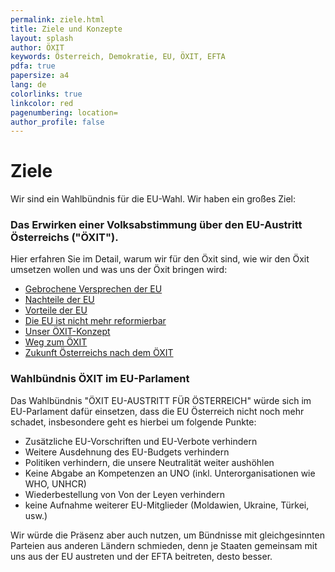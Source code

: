 ```yaml
---
permalink: ziele.html
title: Ziele und Konzepte
layout: splash
author: ÖXIT
keywords: Österreich, Demokratie, EU, ÖXIT, EFTA
pdfa: true
papersize: a4
lang: de
colorlinks: true
linkcolor: red
pagenumbering: location=
author_profile: false
---
```


# Ziele

Wir sind ein Wahlbündnis für die EU-Wahl. Wir haben ein großes Ziel:

### Das Erwirken einer Volksabstimmung über den EU-Austritt Österreichs ("ÖXIT").

Hier erfahren Sie im Detail, warum wir für den Öxit sind, wie wir den Öxit umsetzen wollen und was uns der Öxit bringen wird:

* [Gebrochene Versprechen der EU]({{site.url}}{{site.baseurl}}/EU-gebrochene-Versprechen.html)
* [Nachteile der EU]({{site.url}}{{site.baseurl}}/EU-Nachteile.html)
* [Vorteile der EU]({{site.url}}{{site.baseurl}}/EU-Vorteile.html)
* [Die EU ist nicht mehr reformierbar]({{site.url}}{{site.baseurl}}/EU-nicht-reformierbar.html)
* [Unser ÖXIT-Konzept]({{site.url}}{{site.baseurl}}/OEXIT-Konzept.html)
* [Weg zum ÖXIT]({{site.url}}{{site.baseurl}}/OEXIT-Weg.html)
* [Zukunft Österreichs nach dem ÖXIT]({{site.url}}{{site.baseurl}}/Oesterreich-nach-OEXIT.html)

### Wahlbündnis ÖXIT im EU-Parlament

Das Wahlbündnis "ÖXIT EU-AUSTRITT FÜR ÖSTERREICH" würde sich im EU-Parlament dafür einsetzen, dass die EU Österreich nicht noch mehr schadet, insbesondere geht es hierbei um folgende Punkte:

* Zusätzliche EU-Vorschriften und EU-Verbote verhindern
* Weitere Ausdehnung des EU-Budgets verhindern
* Politiken verhindern, die unsere Neutralität weiter aushöhlen
* Keine Abgabe an Kompetenzen an UNO (inkl. Unterorganisationen wie WHO, UNHCR)
* Wiederbestellung von Von der Leyen verhindern
* keine Aufnahme weiterer EU-Mitglieder (Moldawien, Ukraine, Türkei, usw.)

Wir würde die Präsenz aber auch nutzen, um Bündnisse mit gleichgesinnten Parteien aus anderen Ländern schmieden, denn je Staaten gemeinsam mit uns aus der EU austreten und der EFTA beitreten, desto besser.
